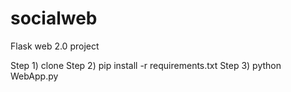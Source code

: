 # socialweb
Flask web 2.0 project 


Step 1) clone
Step 2) pip install -r requirements.txt
Step 3) python WebApp.py

